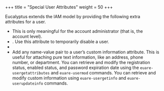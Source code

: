 +++
title = "Special User Attributes"
weight = 50
+++

Eucalyptus extends the IAM model by providing the following extra attributes for a user.

* This is only meaningful for the account administrator (that is, the account level). 
* . Use this attribute to temporarily disable a user. 
* 
* Add any name-value pair to a user’s custom information attribute. This is useful for attaching pure text information, like an address, phone number, or department.
You can retrieve and modify the registration status, enabled status, and password expiration date using the `euare-usergetattributes` and `euare-usermod` commands. You can retrieve and modify custom information using `euare-usergetinfo` and `euare-userupdateinfo` commands.

